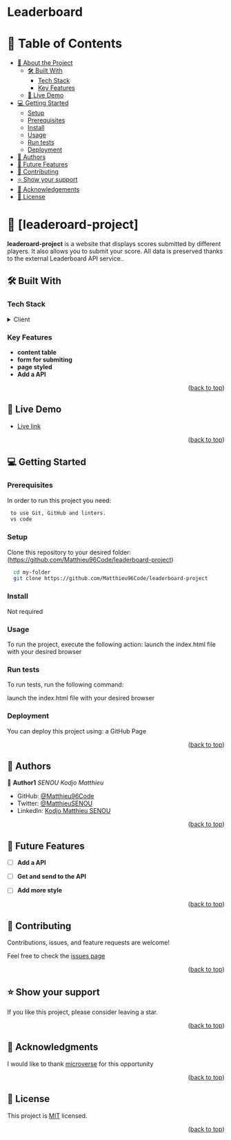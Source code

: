 # Leaderboard

<a name="readme-top"></a>

<!-- TABLE OF CONTENTS -->

# 📗 Table of Contents

- [📖 About the Project](#about-project)
  - [🛠 Built With](#built-with)
    - [Tech Stack](#tech-stack)
    - [Key Features](#key-features)
  - [🚀 Live Demo](#live-demo)
- [💻 Getting Started](#getting-started)
  - [Setup](#setup)
  - [Prerequisites](#prerequisites)
  - [Install](#install)
  - [Usage](#usage)
  - [Run tests](#run-tests)
  - [Deployment](#triangular_flag_on_post-deployment)
- [👥 Authors](#authors)
- [🔭 Future Features](#future-features)
- [🤝 Contributing](#contributing)
- [⭐️ Show your support](#support)
- [🙏 Acknowledgements](#acknowledgements)
- [📝 License](#license)

<!-- PROJECT DESCRIPTION -->

# 📖 [leaderoard-project] <a name="about-project"></a>

**leaderoard-project** is a website that displays scores submitted by different players. It also allows you to submit your score. All data is preserved thanks to the external Leaderboard API service..

## 🛠 Built With <a name="built-with"></a>

### Tech Stack <a name="tech-stack"></a>


<details>
  <summary>Client</summary>
  <ul>
    <li><a href="https://developer.mozilla.org/fr/docs/Web/HTML">HTML</a></li>
    <li><a href="https://developer.mozilla.org/en-US/docs/Web/CSS">CSS</a></li>
    <li><a href="https://developer.mozilla.org/fr/docs/Web/JavaScript">JavaScript</a></li>
    <li><a href="https://webpack.js.org/">Webpack</a></li>
  </ul>
</details>

<!-- Features -->

### Key Features <a name="key-features"></a>

- **content table**
- **form for submiting**
- **page styled**
- **Add a API**

<p align="right">(<a href="#readme-top">back to top</a>)</p>

<!-- LIVE DEMO -->

## 🚀 Live Demo <a name="live-demo"></a>

- [Live link](https://matthieu96code.github.io/leaderboard-project/dist/)

<p align="right">(<a href="#readme-top">back to top</a>)</p>

<!-- GETTING STARTED -->

## 💻 Getting Started <a name="getting-started"></a>

### Prerequisites

In order to run this project you need:

```sh
 to use Git, GitHub and linters.
 vs code
```

### Setup

Clone this repository to your desired folder: (https://github.com/Matthieu96Code/leaderboard-project)

```sh
  cd my-folder
  git clone https://github.com/Matthieu96Code/leaderboard-project
```

### Install

Not required

### Usage

To run the project, execute the following action:
launch the index.html file with your desired browser


### Run tests

To run tests, run the following command:

launch the index.html file with your desired browser

### Deployment

You can deploy this project using: a GitHub Page


<p align="right">(<a href="#readme-top">back to top</a>)</p>

<!-- AUTHORS -->

## 👥 Authors <a name="authors"></a>

👤 **Author1**
 *SENOU Kodjo Matthieu*
 
- GitHub: [@Matthieu96Code](https://https://github.com/Matthieu96Code)
- Twitter: [@MatthieuSENOU](https://https://twitter.com/MatthieuSenou)
- LinkedIn: [Kodjo Matthieu SENOU](https://https://www.linkedin.com/in/kodjo-matthieu-senou-724a50210/)


<p align="right">(<a href="#readme-top">back to top</a>)</p>

<!-- FUTURE FEATURES -->

## 🔭 Future Features <a name="future-features"></a>


- [ ] **Add a API**
- [ ] **Get and send to the API**
- [ ] **Add more style**


<p align="right">(<a href="#readme-top">back to top</a>)</p>

<!-- CONTRIBUTING -->

## 🤝 Contributing <a name="contributing"></a>

Contributions, issues, and feature requests are welcome!

Feel free to check the [issues page](https://github.com/Matthieu96Code/leaderboard-project/issues)

<p align="right">(<a href="#readme-top">back to top</a>)</p>

<!-- SUPPORT -->

## ⭐️ Show your support <a name="support"></a>

If you like this project, please consider leaving a star.

<p align="right">(<a href="#readme-top">back to top</a>)</p>

<!-- ACKNOWLEDGEMENTS -->

## 🙏 Acknowledgments <a name="acknowledgements"></a>


I would like to thank [microverse](https://www.microverse.org/) for this opportunity

<p align="right">(<a href="#readme-top">back to top</a>)</p>

<!-- LICENSE -->

## 📝 License <a name="license"></a>

This project is [MIT](./LICENSE) licensed.

<p align="right">(<a href="#readme-top">back to top</a>)</p>
